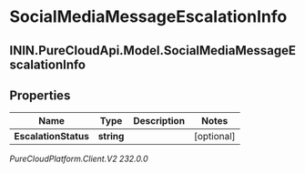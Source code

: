 # SocialMediaMessageEscalationInfo

## ININ.PureCloudApi.Model.SocialMediaMessageEscalationInfo

## Properties

|Name | Type | Description | Notes|
|------------ | ------------- | ------------- | -------------|
| **EscalationStatus** | **string** |  | [optional] |



_PureCloudPlatform.Client.V2 232.0.0_

